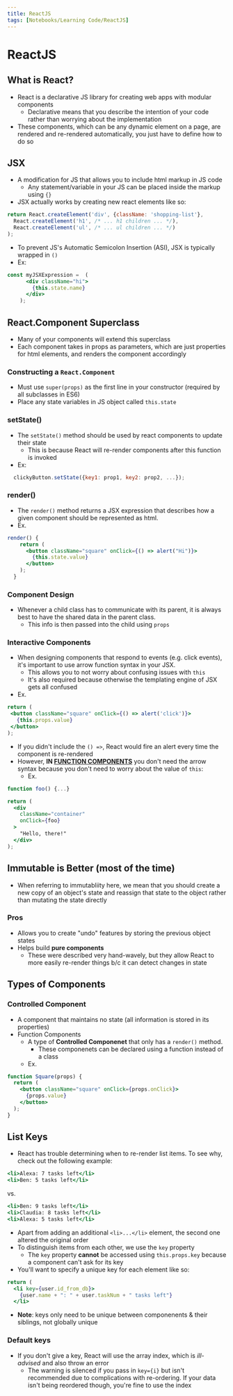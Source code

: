 ```yaml
---
title: ReactJS
tags: [Notebooks/Learning Code/ReactJS]
---
```


# ReactJS

## What is React?
 - React is a declarative JS library for creating web apps with modular components
    - Declarative means that you describe the intention of your code rather than worrying about the implementation
 - These components, which can be any dynamic element on a page, are rendered and re-rendered automatically, you just have to define how to do so

## JSX
 - A modification for JS that allows you to include html markup in JS code
    - Any statement/variable in your JS can be placed inside the markup using `{}`
 - JSX actually works by creating new react elements like so:
```jsx
return React.createElement('div', {className: 'shopping-list'},
  React.createElement('h1', /* ... h1 children ... */),
  React.createElement('ul', /* ... ul children ... */)
);
```
 - To prevent JS's Automatic Semicolon Insertion (ASI), JSX is typically wrapped in `()`
 - Ex:
```jsx
const myJSXExpression =  (
      <div className="hi">
        {this.state.name}
      </div>
    );
```

## React.Component Superclass
 - Many of your components will extend this superclass
 - Each component takes in props as parameters, which are just properties for html elements, and renders the component accordingly
### Constructing a `React.Component`
 - Must use `super(props)` as the first line in your constructor (required by all subclasses in ES6)
 - Place any state variables in JS object called `this.state`
    
### setState()
 - The `setState()` method should be used by react components to update their state
    - This is because React will re-render components after this function is invoked
 - Ex: 
```jsx
  clickyButton.setState({key1: prop1, key2: prop2, ...});
```

### render()
 - The `render()` method returns a JSX expression that describes how a given component should be represented as html.
 - Ex.
```jsx
render() {
    return (
      <button className="square" onClick={() => alert("Hi")}>
        {this.state.value}
      </button>
    );
  }
```
### Component Design
 - Whenever a child class has to communicate with its parent, it is always best to have the shared data in the parent class.
    - This info is then passed into the child using `props`
    
### Interactive Components
 - When designing components that respond to events (e.g. click events), it's important to use arrow function syntax in your JSX.
   - This allows you to not worry about confusing issues with `this`
   - It's also required because otherwise the templating engine of JSX gets all confused
 - Ex.
```jsx
return (
 <button className="square" onClick={() => alert('click')}>
   {this.props.value}
 </button>
);
```
 - If you didn't include the `() =>`, React would fire an alert every time the component is re-rendered
 - However, **IN [FUNCTION COMPONENTS](#func-components)** you don't need the arrow syntax because you don't need to worry about the value of `this`:
   - Ex.
```jsx
function foo() {...}

return (
  <div
    className="container"
    onClick={foo}
  >
    "Hello, there!"
  </div>
);
```
## Immutable is Better (most of the time)
 - When referring to immutabliity here, we mean that you should create a new copy of an object's state and reassign that state to the object rather than mutating the state directly
### Pros
 - Allows you to create "undo" features by storing the previous object states
 - Helps build **pure components**
     - These were described very hand-wavely, but they allow React to more easily re-render things b/c it can detect changes in state
## Types of Components
### Controlled Component
 - A component that maintains no state (all information is stored in its properties)
 - Function Components <a id="func-components"></a>
   - A type of **Controlled Componenet** that only has a `render()` method.
     - These componenets can be declared using a function instead of a class
   - Ex.
```jsx
function Square(props) {
  return (
    <button className="square" onClick={props.onClick}>
      {props.value}
    </button>
  );
}
```

## List Keys
 - React has trouble determining when to re-render list items. To see why, check out the following example:
```jsx
<li>Alexa: 7 tasks left</li>
<li>Ben: 5 tasks left</li>
```
vs.
```jsx
<li>Ben: 9 tasks left</li>
<li>Claudia: 8 tasks left</li>
<li>Alexa: 5 tasks left</li>
```
 - Apart from adding an additional `<li>...</li>` element, the second one altered the original order
 - To distinguish items from each other, we use the `key` property
   - The `key` property **cannot** be accessed using `this.props.key` because a component can't ask for its key
 - You'll want to specify a unique key for each element like so:
```jsx
return (
  <li key={user.id_from_db}>
    {user.name + ": " + user.taskNum + " tasks left"}
  </li>
```
- **Note**: keys only need to be unique between componenents & their siblings, not globally unique
### Default keys
 - If you don't give a key, React will use the array index, which is *ill-advised* and also throw an error
   - The warning is silenced if you pass in `key={i}` but isn't recommended due to complications with re-ordering. If your data isn't being reordered though, you're fine to use the index
